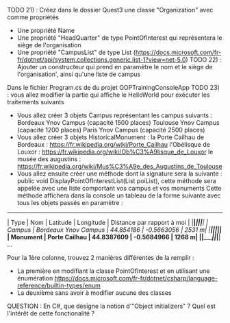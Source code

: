 ﻿TODO 21) : Créez dans le dossier Quest3 une classe "Organization" avec comme propriétés
- Une propriété Name
- Une propriété "HeadQuarter" de type PointOfInterest qui représentera le siège de l'organisation 
- Une propriété "CampusList" de type List<Campus> (https://docs.microsoft.com/fr-fr/dotnet/api/system.collections.generic.list-1?view=net-5.0)
TODO 22) : Ajouter un constructeur qui prend en paramètre le nom et le siège de l'organisation', ainsi qu'une liste de campus

Dans le fichier Program.cs de du projet OOPTrainingConsoleApp
TODO 23) :  vous allez modifier la partie qui affiche le HelloWorld pour exécuter les traitements suivants
- Vous allez créer 3 objets Campus représentant les campus suivants : 
	Bordeaux Ynov Campus (capacité 1500 places)
	Toulouse Ynov Campus (capacité 1200 places)
	Paris Ynov Campus (capacité 2500 places)
- Vous allez créer 3 objets HistoricalMonument : 
	la Porte Cailhau de Bordeaux : https://fr.wikipedia.org/wiki/Porte_Cailhau
	l'Obélisque de Louxor : https://fr.wikipedia.org/wiki/Ob%C3%A9lisque_de_Louxor
	le musée des augustins : https://fr.wikipedia.org/wiki/Mus%C3%A9e_des_Augustins_de_Toulouse
- Vous allez ensuite créer une méthode dont la signature sera la suivante : public void DisplayPointOfInterestList(List<PointOfInterest> poiList), cette méthode sera appelée avec une liste comportant vos campus et vos monuments
Cette méthode affichera dans la console un tableau de la forme suivante avec tous les objets passés en paramètre :
______________________________________________________________________________________________________________________
|  Type    | Nom                                    | Latitude        | Longitude        | Distance par rapport à moi |
|__________|________________________________________|_________________|__________________|____________________________|
| Campus   | Bordeaux Ynov Campus                   | 44.854186       | -0.5663056       |                      2531 m|
|__________|________________________________________|_________________|__________________|____________________________|
| Monument | Porte Cailhau                          | 44.8387609      | -0.5684966       |                      1268 m|
|__________|________________________________________|_________________|__________________|____________________________|
...

Pour la 1ère colonne, trouvez 2 manières différentes de la remplir :
- La première en modifiant la classe PointOfInterest et en utilisant une énumération https://docs.microsoft.com/fr-fr/dotnet/csharp/language-reference/builtin-types/enum
- La deuxième sans avoir à modifier aucune des classes

QUESTION : En C#, que désigne la notion d'"Object initializers" ? Quel est l'intérêt de cette fonctionalité ?